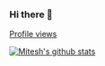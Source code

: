 ### Hi there 👋

<!--
**miteshkumar77/miteshkumar77** is a ✨ _special_ ✨ repository because its `README.md` (this file) appears on your GitHub profile.

Here are some ideas to get you started:

- 🔭 I’m currently working on ...
- 🌱 I’m currently learning ...
- 👯 I’m looking to collaborate on ...
- 🤔 I’m looking for help with ...
- 💬 Ask me about ...
- 📫 How to reach me: ...
- 😄 Pronouns: ...
- ⚡ Fun fact: ...
-->

[Profile views](https://gpvc.arturio.dev/miteshkumar77)

[![Mitesh's github stats](https://github-readme-stats.vercel.app/api?username=miteshkumar77)](https://github.com/anuraghazra/github-readme-stats)
